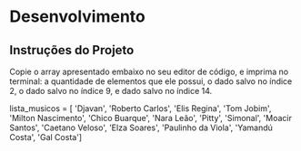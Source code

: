 # Desenvolvimento

## Instruções do Projeto

Copie o array apresentado embaixo no seu editor de código, e imprima no terminal: a quantidade de elementos que ele possui, o dado salvo no índice 2, o dado salvo no índice 9, e dado salvo no índice 14.

lista_musicos = [ 'Djavan', 'Roberto Carlos', 'Elis Regina', 'Tom Jobim', 'Milton Nascimento', 'Chico Buarque', 'Nara Leão', 'Pitty', 'Simonal', 'Moacir Santos', 'Caetano Veloso', 'Elza Soares', 'Paulinho da Viola', 'Yamandú Costa', 'Gal Costa']